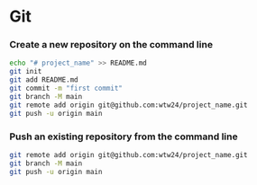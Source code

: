 # Git

### Create a new repository on the command line
~~~sh
echo "# project_name" >> README.md
git init
git add README.md
git commit -m "first commit"
git branch -M main
git remote add origin git@github.com:wtw24/project_name.git
git push -u origin main
~~~

### Push an existing repository from the command line
~~~sh
git remote add origin git@github.com:wtw24/project_name.git
git branch -M main
git push -u origin main
~~~